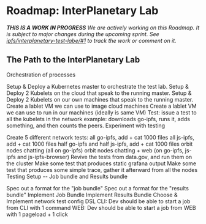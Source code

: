 Roadmap: InterPlanetary Lab
======

_**THIS IS A WORK IN PROGRESS** We are actively working on this Roadmap. It is subject to major changes during the upcoming sprint. See [ipfs/interplanetary-test-labe/#1](https://github.com/ipfs/test-lab/issues/1) to track the work or comment on it._

## The Path to the InterPlanetary Lab

Orchestration of processes

Setup & Deploy a Kubernetes master to orchestrate the test lab.
Setup & Deploy 2 Kubelets on the cloud that speak to the running master.
Setup & Deploy 2 Kubelets on our own machines that speak to the running master.
Create a lablet VM we can use to image cloud machines
Create a lablet VM we can use to run in our machines (ideally is same VM)
Test: issue a test to all the kubelets in the network
example: downloads go-ipfs, runs it, adds something, and then counts the peers.
Experiment with testing

Create 5 different network tests:
all go-ipfs, add + cat 1000 files
all js-ipfs, add + cat 1000 files
half go-ipfs and half js-ipfs, add + cat 1000 files
orbit nodes chatting (all on go-ipfs)
orbit nodes chatting + web (on go-ipfs, js-ipfs and js-ipfs-browser)
Revive the tests from data.gov, and run them on the cluster
Make some test that produces static grafana output
Make some test that produces some simple trace, gather it afterward from all the nodes
Testing Setup -- Job bundle and Results bundle

Spec out a format for the "job bundle"
Spec out a format for the "results bundle"
Implement Job Bundle
Implement Results Bundle
Choose & Implement network test config DSL
CLI: Dev should be able to start a job from CLI with 1 command
WEB: Dev should be able to start a job from WEB with 1 pageload + 1 click
